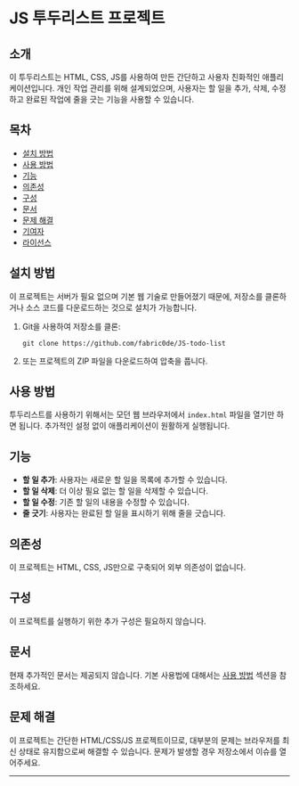 
# JS 투두리스트 프로젝트

## 소개

이 투두리스트는 HTML, CSS, JS를 사용하여 만든 간단하고 사용자 친화적인 애플리케이션입니다. 개인 작업 관리를 위해 설계되었으며, 사용자는 할 일을 추가, 삭제, 수정하고 완료된 작업에 줄을 긋는 기능을 사용할 수 있습니다.

## 목차

- [설치 방법](#설치-방법)
- [사용 방법](#사용-방법)
- [기능](#기능)
- [의존성](#의존성)
- [구성](#구성)
- [문서](#문서)
- [문제 해결](#문제-해결)
- [기여자](#기여자)
- [라이선스](#라이선스)

## 설치 방법

이 프로젝트는 서버가 필요 없으며 기본 웹 기술로 만들어졌기 때문에, 저장소를 클론하거나 소스 코드를 다운로드하는 것으로 설치가 가능합니다.

1. Git을 사용하여 저장소를 클론:
   ```
   git clone https://github.com/fabric0de/JS-todo-list
   ```
2. 또는 프로젝트의 ZIP 파일을 다운로드하여 압축을 풉니다.

## 사용 방법

투두리스트를 사용하기 위해서는 모던 웹 브라우저에서 `index.html` 파일을 열기만 하면 됩니다. 추가적인 설정 없이 애플리케이션이 원활하게 실행됩니다.

## 기능

- **할 일 추가**: 사용자는 새로운 할 일을 목록에 추가할 수 있습니다.
- **할 일 삭제**: 더 이상 필요 없는 할 일을 삭제할 수 있습니다.
- **할 일 수정**: 기존 할 일의 내용을 수정할 수 있습니다.
- **줄 긋기**: 사용자는 완료된 할 일을 표시하기 위해 줄을 긋습니다.

## 의존성

이 프로젝트는 HTML, CSS, JS만으로 구축되어 외부 의존성이 없습니다.

## 구성

이 프로젝트를 실행하기 위한 추가 구성은 필요하지 않습니다.

## 문서

현재 추가적인 문서는 제공되지 않습니다. 기본 사용법에 대해서는 [사용 방법](#사용-방법) 섹션을 참조하세요.

## 문제 해결

이 프로젝트는 간단한 HTML/CSS/JS 프로젝트이므로, 대부분의 문제는 브라우저를 최신 상태로 유지함으로써 해결할 수 있습니다. 문제가 발생할 경우 저장소에서 이슈를 열어주세요.

---
